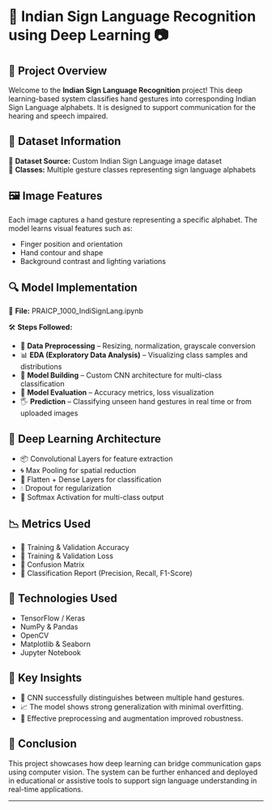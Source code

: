# 🤟 Indian Sign Language Recognition using Deep Learning 📷

## 📌 **Project Overview**
Welcome to the **Indian Sign Language Recognition** project! This deep learning-based system classifies hand gestures into corresponding Indian Sign Language alphabets. It is designed to support communication for the hearing and speech impaired.

## 📂 **Dataset Information**

📄 **Dataset Source:** Custom Indian Sign Language image dataset  
🧷 **Classes:** Multiple gesture classes representing sign language alphabets

## 🖼️ **Image Features**

Each image captures a hand gesture representing a specific alphabet. The model learns visual features such as:
- Finger position and orientation  
- Hand contour and shape  
- Background contrast and lighting variations

## 🔍 **Model Implementation**

📜 **File:** PRAICP_1000_IndiSignLang.ipynb

🛠️ **Steps Followed:**
- 🧹 **Data Preprocessing** – Resizing, normalization, grayscale conversion
- 📊 **EDA (Exploratory Data Analysis)** – Visualizing class samples and distributions
- 🧠 **Model Building** – Custom CNN architecture for multi-class classification
- 🎯 **Model Evaluation** – Accuracy metrics, loss visualization
- 🖐️ **Prediction** – Classifying unseen hand gestures in real time or from uploaded images

## 🤖 **Deep Learning Architecture**

- 📦 Convolutional Layers for feature extraction
- 🌀 Max Pooling for spatial reduction
- 🔁 Flatten + Dense Layers for classification
- 💧 Dropout for regularization
- 🧠 Softmax Activation for multi-class output

## 📉 **Metrics Used**

- 📌 Training & Validation Accuracy
- 📌 Training & Validation Loss
- 📌 Confusion Matrix
- 📌 Classification Report (Precision, Recall, F1-Score)

## 🧪 **Technologies Used**

- TensorFlow / Keras
- NumPy & Pandas
- OpenCV
- Matplotlib & Seaborn
- Jupyter Notebook

## 🔑 **Key Insights**

- 🤖 CNN successfully distinguishes between multiple hand gestures.
- 📈 The model shows strong generalization with minimal overfitting.
- 🧪 Effective preprocessing and augmentation improved robustness.

## 🎯 **Conclusion**

This project showcases how deep learning can bridge communication gaps using computer vision. The system can be further enhanced and deployed in educational or assistive tools to support sign language understanding in real-time applications.

---
